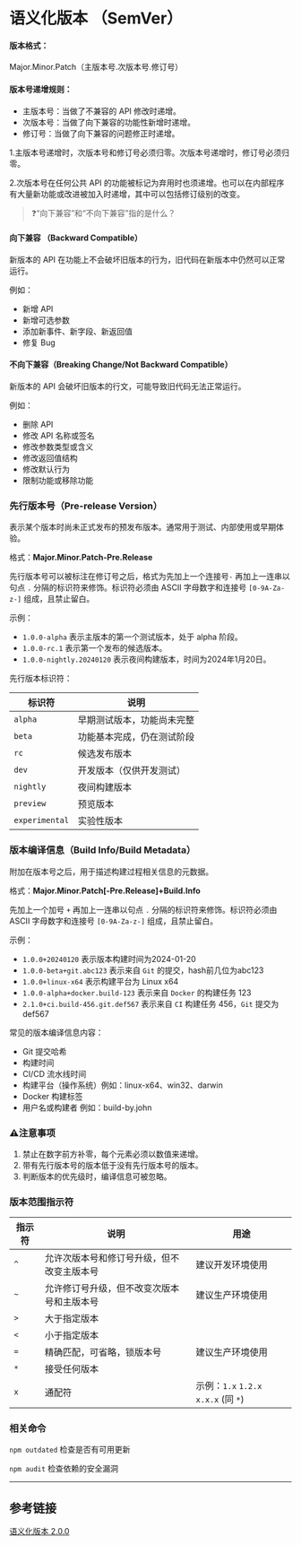 # 语义化版本 （SemVer）

#### 版本格式：
Major.Minor.Patch（主版本号.次版本号.修订号）

#### 版本号递增规则：

- 主版本号：当做了不兼容的 API 修改时递增。
- 次版本号：当做了向下兼容的功能性新增时递增。
- 修订号：当做了向下兼容的问题修正时递增。

1.主版本号递增时，次版本号和修订号必须归零。次版本号递增时，修订号必须归零。

2.次版本号在任何公共 API 的功能被标记为弃用时也须递增。也可以在内部程序有大量新功能或改进被加入时递增，其中可以包括修订级别的改变。



>❓“向下兼容”和“不向下兼容”指的是什么？

#### 向下兼容 （Backward Compatible）

新版本的 API 在功能上不会破坏旧版本的行为，旧代码在新版本中仍然可以正常运行。

例如：

- 新增 API
- 新增可选参数
- 添加新事件、新字段、新返回值
- 修复 Bug

#### 不向下兼容（Breaking Change/Not Backward Compatible）

新版本的 API 会破坏旧版本的行文，可能导致旧代码无法正常运行。

例如：

- 删除 API
- 修改 API 名称或签名
- 修改参数类型或含义
- 修改返回值结构
- 修改默认行为
- 限制功能或移除功能

### 先行版本号（Pre-release Version）

表示某个版本时尚未正式发布的预发布版本。通常用于测试、内部使用或早期体验。

格式：**Major.Minor.Patch-Pre.Release**

先行版本号可以被标注在修订号之后，格式为先加上一个连接号`-` 再加上一连串以句点 `.` 分隔的标识符来修饰。标识符必须由 ASCII 字母数字和连接号 `[0-9A-Za-z-]` 组成，且禁止留白。

示例：

- `1.0.0-alpha` 表示主版本的第一个测试版本，处于 alpha 阶段。
- `1.0.0-rc.1` 表示第一个发布的候选版本。
- `1.0.0-nightly.20240120` 表示夜间构建版本，时间为2024年1月20日。

先行版本标识符：

| 标识符 | 说明 |
| --- | --- |
| `alpha` | 早期测试版本，功能尚未完整 |
| `beta` | 功能基本完成，仍在测试阶段 |
| `rc` | 候选发布版本 |
| `dev` | 开发版本（仅供开发测试） |
| `nightly` | 夜间构建版本 |
| `preview` | 预览版本 |
| `experimental` | 实验性版本 |

### 版本编译信息（Build Info/Build Metadata）

附加在版本号之后，用于描述构建过程相关信息的元数据。

格式：**Major.Minor.Patch[-Pre.Release]+Build.Info**

先加上一个加号 `+` 再加上一连串以句点 `.` 分隔的标识符来修饰。标识符必须由 ASCII 字母数字和连接号 `[0-9A-Za-z-]` 组成，且禁止留白。

示例：

- `1.0.0+20240120` 表示版本构建时间为2024-01-20
- `1.0.0-beta+git.abc123` 表示来自 `Git` 的提交，hash前几位为abc123
- `1.0.0+linux-x64` 表示构建平台为 Linux x64
- `1.0.0-alpha+docker.build-123` 表示来自 `Docker` 的构建任务 123
- `2.1.0+ci.build-456.git.def567` 表示来自 `CI` 构建任务 456，`Git` 提交为 def567

常见的版本编译信息内容：
- Git 提交哈希
- 构建时间
- CI/CD 流水线时间
- 构建平台（操作系统）例如：linux-x64、win32、darwin
- Docker 构建标签
- 用户名或构建者 例如：build-by.john

### ⚠️注意事项

1. 禁止在数字前方补零，每个元素必须以数值来递增。
2. 带有先行版本号的版本低于没有先行版本号的版本。
3. 判断版本的优先级时，编译信息可被忽略。

### 版本范围指示符

| 指示符 | 说明 | 用途 |
| --- | --- | --- |
| `^` | 允许次版本号和修订号升级，但不改变主版本号 | 建议开发环境使用 |
| `~` | 允许修订号升级，但不改变次版本号和主版本号 | 建议生产环境使用 |
| `>` | 大于指定版本 |
| `<` | 小于指定版本 |      
| `=` | 精确匹配，可省略，锁版本号 | 建议生产环境使用 |
| `*` | 接受任何版本 |
| `x` | 通配符 | 示例：`1.x` `1.2.x` `x.x.x` (同 `*`) |

### 相关命令

`npm outdated` 检查是否有可用更新

`npm audit` 检查依赖的安全漏洞

------------------------------------

## 参考链接

[语义化版本 2.0.0](https://semver.org/lang/zh-CN/)

